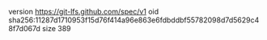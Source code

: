 version https://git-lfs.github.com/spec/v1
oid sha256:11287d1710953f15d76f414a96e863e6fdbddbf55782098d7d5629c48f7d067d
size 389
